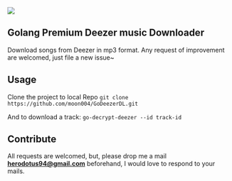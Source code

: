[![](https://img.shields.io/appveyor/ci/gruntjs/grunt.svg)](https://github.com/moon004/Go-deezer-downloader/branches)

## Golang Premium Deezer music Downloader
Download songs from Deezer in mp3 format. Any request of improvement are welcomed, just file a new issue~

## Usage
Clone the project to local Repo
`git clone https://github.com/moon004/GoDeezerDL.git`

And to download a track:
`go-decrypt-deezer --id track-id`

## Contribute
All requests are welcomed, but, please drop me a mail **herodotus94@gmail.com** beforehand, I would love to respond to your mails.
